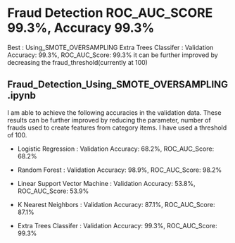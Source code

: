 # Fraud Detection ROC_AUC_SCORE 99.3%, Accuracy 99.3%
Best : Using_SMOTE_OVERSAMPLING Extra Trees Classifer :  Validation Accuracy: 99.3%, ROC_AUC_Score: 99.3%
        it can be further improved by decreasing the fraud_threshold(currently at 100)

## Fraud_Detection_Using_SMOTE_OVERSAMPLING.ipynb

I am able to achieve the following accuracies in the validation data. These results can be further improved by reducing the 
parameter, number of frauds used to create features from category items. I have used a threshold of 100.

* Logistic Regression : 
        Validation Accuracy: 68.2%, ROC_AUC_Score: 68.2%
                
* Random Forest : 
        Validation Accuracy: 98.9%, ROC_AUC_Score: 98.2%
                
* Linear Support Vector Machine : 
        Validation Accuracy: 53.8%, ROC_AUC_Score: 53.9%
                
* K Nearest Neighbors : 
        Validation Accuracy: 87.1%, ROC_AUC_Score: 87.1%
                
* Extra Trees Classifer : 
        Validation Accuracy: 99.3%, ROC_AUC_Score: 99.3%


